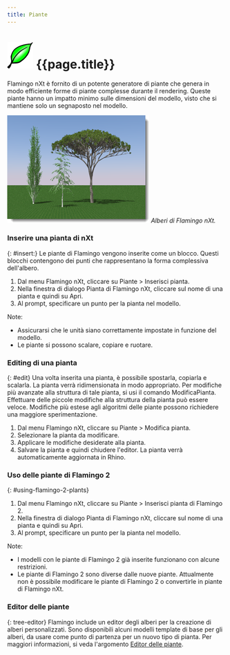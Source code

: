 ```yaml
---
title: Piante
---
```


<!-- TODO: Is this  about trees or plants? I can see some confusion on the page. Lots of mentions of "trees" where I think we actually want to say "plant". -->

# ![images/plants.svg](images/plants.svg) {{page.title}}
Flamingo nXt è fornito di un potente generatore di piante che genera in modo efficiente forme di piante complesse durante il rendering. Queste piante hanno un impatto minimo sulle dimensioni del modello, visto che si mantiene solo un segnaposto nel modello.

![images/plants-001.png](images/plants-001.png)
*Alberi di Flamingo nXt.*

### Inserire una pianta di nXt
{: #insert:}
Le piante di Flamingo vengono inserite come un blocco.  Questi blocchi contengono dei punti che rappresentano la forma complessiva dell'albero.

1. Dal menu Flamingo nXt, cliccare su Piante > Inserisci pianta.
1. Nella finestra di dialogo Pianta di Flamingo nXt, cliccare sul nome di una pianta e quindi su Apri.
1. Al prompt, specificare un punto per la pianta nel modello.

Note:

* Assicurarsi che le unità siano correttamente impostate in funzione del modello.
* Le piante si possono scalare, copiare e ruotare.

### Editing di una pianta
{: #edit}
Una volta inserita una pianta, è possibile spostarla, copiarla e scalarla. La pianta verrà ridimensionata in modo appropriato. Per modifiche più avanzate alla struttura di tale pianta, si usi il comando ModificaPianta. Effettuare delle piccole modifiche alla struttura della pianta può essere veloce.  Modifiche più estese agli algoritmi delle piante possono richiedere una maggiore sperimentazione.

1. Dal menu Flamingo nXt, cliccare su Piante > Modifica pianta.
1. Selezionare la pianta da modificare.
1. Applicare le modifiche desiderate alla pianta.
1. Salvare la pianta e quindi chiudere l'editor.  La pianta verrà automaticamente aggiornata in Rhino.

### Uso delle piante di Flamingo 2
{: #using-flamingo-2-plants}
1. Dal menu Flamingo nXt, cliccare su Piante > Inserisci pianta di Flamingo 2.
1. Nella finestra di dialogo Pianta di Flamingo nXt, cliccare sul nome di una pianta e quindi su Apri.
1. Al prompt, specificare un punto per la pianta nel modello.

Note:

* I modelli con le piante di Flamingo 2 già inserite funzionano con alcune restrizioni.
* Le piante di Flamingo 2 sono diverse dalle nuove piante. Attualmente non è possibile modificare le piante di Flamingo 2 o convertirle in piante di Flamingo nXt.

### Editor delle piante
{: tree-editor}
Flamingo include un editor degli alberi per la creazione di alberi personalizzati.  Sono disponibili alcuni modelli template di base per gli alberi, da usare come punto di partenza per un nuovo tipo di pianta.  Per maggiori informazioni, si veda l'argomento [Editor delle piante](tree-editor.html).